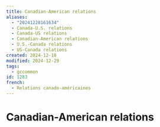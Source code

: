 ```yaml
---
title: Canadian-American relations
aliases:
  - "20241228161634"
  - Canada-U.S. relations
  - Canada-US relations
  - Canadian-American relations
  - U.S.-Canada relations
  - US-Canada relations
created: 2024-12-18
modified: 2024-12-29
tags:
  - gccommon
id: 1283
french:
  - Relations canado-américaines
---
```

# Canadian-American relations
